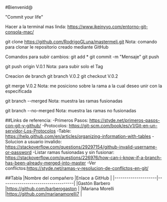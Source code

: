 #Bienvenid@

"Commit your life"

Hacer a la terminal mas linda: https://www.ikeinyyo.com/entorno-git-consola-mac/

git clone https://github.com/RodrigoGLuna/mastermeli.git
Nota: comando para clonar le repositorio creado mediante GitHub

Comandos para subir cambios:
git add *
git commit -m "Mensaje"
git push

git push origin V.0.1
Nota: para subir solo el Tag

Creacion de branch
git branch V.0.2
git checkout V.0.2

git merge V.0.2
Nota: me posiciono sobre la rama a la cual deseo unir con la especificada

git branch --merged
Nota: muestra las ramas fusionadas

git branch --no-merged
Nota: muestra las ramas no fusionadas

##Links de referencia:
-Primeros Pasos: https://styde.net/primeros-pasos-con-git-y-github/
-Protocolos: https://git-scm.com/book/es/v1/Git-en-un-servidor-Los-Protocolos
-Table: https://help.github.com/en/articles/organizing-information-with-tables
-Solucion a usuario invalido: https://stackoverflow.com/questions/29297154/github-invalid-username-or-password
-Listar ramas fusionadas y sin fusionar: https://stackoverflow.com/questions/226976/how-can-i-know-if-a-branch-has-been-already-merged-into-master
-Ver conflictos:https://styde.net/ramas-y-resolucion-de-conflictos-en-git/


##Tabla
|Nombre del compañero |Enlace a GitHub                     |
|---------------------|------------------------------------|
|Gastón Barbero       |https://github.com/barberogaston    | 
|Mariana Morelli      |https://github.com/marianamorelli7  |

